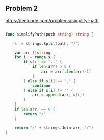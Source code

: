 ## Problem 2
https://leetcode.com/problems/simplify-path

```go

func simplifyPath(path string) string {

	s := strings.Split(path, "/")

	var arr []string
	for i := range s {
		if s[i] == ".." {
			if len(arr) > 0 {
				arr = arr[:len(arr)-1]
			}
		} else if s[i] == "." {
			continue
		} else if s[i] != "" {
			arr = append(arr, s[i])
		}
	}
	if len(arr) == 0 {
		return "/"
	}

	return "/" + strings.Join(arr, "/")
}

```
